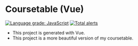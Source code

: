 # Coursetable (Vue)

[![Language grade: JavaScript](https://img.shields.io/lgtm/grade/javascript/g/Marshall-Sun/coursetable-vue.svg?logo=lgtm&logoWidth=18&color=blueviolet)](https://lgtm.com/projects/g/Marshall-Sun/coursetable-vue/context:javascript)
[![Total alerts](https://img.shields.io/lgtm/alerts/g/Marshall-Sun/coursetable-vue.svg?logo=lgtm&logoWidth=18&color=blueviolet)](https://lgtm.com/projects/g/Marshall-Sun/coursetable-vue/alerts/)

+ This project is generated with Vue.
+ This project is a more beautiful version of my coursetable.
